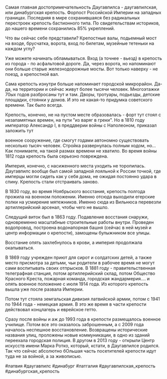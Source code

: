 Самая главная достопримечательность Даугавпилса - даугавпилская, или динабургская крепость. Форпост Российской Империи на западных границах. Последняя в мире сохранившаяся без радикальных перестроек крепость бастионного типа. По свидетельствам историков, до нашего времени сохранились 85% укреплений. 

Что вы сейчас себе представили? Крепостные валы, подьемный мост на входе, брусчатка, ворота, вход по билетам, музейные тетеньки на каждом углу?

Уже можете начинать обламываться. Вход (а точнее - вьезд) в крепость из города - по асфальтовой дороге. Да, через ворота, но напоминают они больше старые железнодорожные мосты. Вот только наверху - не поезд, а крепостной вал.

Сама крепость изнутри больше напоминает городской микрорайон. Да-да, на территории и сейчас живут более тысячи человек. Многоэтажки 70ых годов разбросаны тут и там. Дворы, тротуары, подьезды, детские площадки, стоянки у домов. И это не какая-то придумка советского времени. Так было всегда.

Крепость, конечно, не на пустом месте образовалась - форт тут стоял с незапамятных времен, на пути "из варяг в греки". Но в 1810 году император Александр I, в преддверии войны с Наполеоном, приказал заложить тут 

военное сооружение, где смогут годами автономно существовать несколько тысяч человек. Стройка развернулась полным ходом, но... Как понимаете, на такой размах времени не хватило. Во время войны 1812 года крепость была серьезно повреждена.

Империя, конечно, с насиженного места уходить не торопилась. Даугавпилс вообще был самой западной лояльной к России точкой, где имперцы могли сидеть как у себя дома, не ожидая постоянно удара в спину. Крепость стали отстраивать заново.

В 1830 году, во время Ноябрьского восстания, крепость полгода прожила на военном положении. Именно отсюда выходили егерские полки на усмирение мятежников. Именно сюда из Вильнюса перевезли артиллерийский арсенал, чтобы чего не вышло.

Следущий виток был в 1863 году. Подавление восстания снаружи, одновременно масштабные строительные работы внутри. Проведен водопровод, построена водонапорная башня (сейчас в ней музей и центр информации о крепости), замощены булыжником все улицы.

Восстание опять захлебнулось в крови, а империя продолжала окапываться.

В 1869 году учрежден приют для сирот и солдатских детей, а также место присмотра за детьми, чьи родители в рабочее время не могут сами воспитывать своих отпрысков.  В 1881 году - правительственная телеграфная станция, потом артиллерийский склад, потом Общество Красного Креста, пожарная команда, городская жандармерия.... и опять военное положение с июля 1914 года. Из которого крепость вышла уже после развала Империи.

Потом тут стояла земгальская дивизия латвийской армии, потом с 1941 по 1944 года - немецкая армия. В это же время в части крепости действовал концлагерь и еврейское гетто.

Сразу после войны и аж до 1993 года в крепости размещалось военное училище. Потом все это оказалось заброшенным, а с 2009 года началось неспешное восстановление. Возвращены исторические названия улиц, проложены новые коммуникации, в одно из зданий переехала городская полиция. В другом в 2013 году - открыли Центр искусств имени Марка Ротко, который, кстати, в Даугавпилсе родился. Так что сейчас абсолютно бОльшая часть посетителей крепости идут туда не за войной, а за живописью.

#латвия #даугавпилс #динабург #латгалия #даугавпилская_крепость #динабургская_крепость

